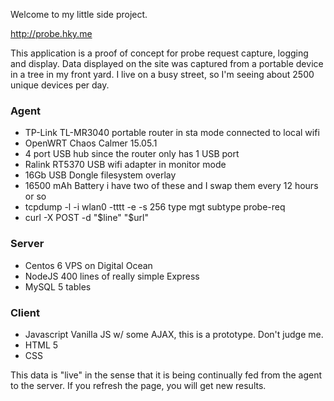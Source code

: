 Welcome to my little side project.

http://probe.hky.me

This application is a proof of concept for probe request capture, logging and display.
Data displayed on the site was captured from a portable device in a tree in my front yard.
I live on a busy street, so I'm seeing about 2500 unique devices per day.

### Agent

* TP-Link TL-MR3040 portable router in sta mode connected to local wifi
* OpenWRT Chaos Calmer 15.05.1
* 4 port USB hub since the router only has 1 USB port
* Ralink RT5370 USB wifi adapter in monitor mode
* 16Gb USB Dongle filesystem overlay
* 16500 mAh Battery i have two of these and I swap them every 12 hours or so
* tcpdump -l -i wlan0 -tttt -e -s 256 type mgt subtype probe-req
* curl -X POST -d "$line" "$url"

### Server

* Centos 6 VPS on Digital Ocean
* NodeJS 400 lines of really simple Express
* MySQL 5 tables

### Client

* Javascript Vanilla JS w/ some AJAX, this is a prototype. Don't judge me.
* HTML 5
* CSS

This data is "live" in the sense that it is being continually fed from the agent to the server.
If you refresh the page, you will get new results.
